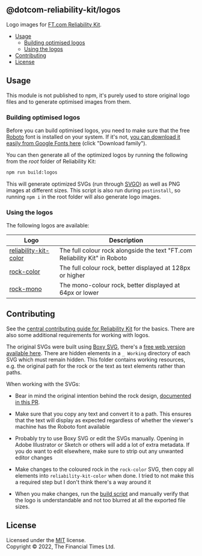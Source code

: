 
## @dotcom-reliability-kit/logos

Logo images for [FT.com Reliability Kit](https://github.com/Financial-Times/dotcom-reliability-kit#readme).

  * [Usage](#usage)
    * [Building optimised logos](#building-optimised-logos)
    * [Using the logos](#using-the-logos)
  * [Contributing](#contributing)
  * [License](#license)


## Usage

This module is not published to npm, it's purely used to store original logo files and to generate optimised images from them.

### Building optimised logos

Before you can build optimised logos, you need to make sure that the free [Roboto](https://en.wikipedia.org/wiki/Roboto) font is installed on your system. If it's not, [you can download it easily from Google Fonts here](https://fonts.google.com/specimen/Roboto) (click "Download family").

You can then generate all of the optimized logos by running the following from the _root_ folder of Reliability Kit:

```bash
npm run build:logos
```

This will generate optimized SVGs (run through [SVGO](https://github.com/svg/svgo#readme)) as well as PNG images at different sizes. This script is also run during `postinstall`, so running `npm i` in the root folder will also generate logo images.

### Using the logos

The following logos are available:

| Logo                                                     | Description                                                                |
|----------------------------------------------------------|----------------------------------------------------------------------------|
| [reliability-kit-color](./src/reliability-kit-color.svg) | The full colour rock alongside the text "FT.com Reliability Kit" in Roboto |
| [rock-color](./src/rock-color.svg)                       | The full colour rock, better displayed at 128px or higher                  |
| [rock-mono](./src/rock-mono.svg)                         | The mono-colour rock, better displayed at 64px or lower                    |


## Contributing

See the [central contributing guide for Reliability Kit](https://github.com/Financial-Times/dotcom-reliability-kit/blob/main/docs/contributing.md) for the basics. There are also some additional requirements for working with logos.

The original SVGs were built using [Boxy SVG](https://boxy-svg.com/), there's a [free web version available here](https://boxy-svg.com/app). There are hidden elements in a `_ Working` directory of each SVG which must remain hidden. This folder contains working resources, e.g. the original path for the rock or the text as text elements rather than paths.

When working with the SVGs:

  * Bear in mind the original intention behind the rock design, [documented in this PR](https://github.com/Financial-Times/dotcom-reliability-kit/pull/103).

  * Make sure that you copy any text and convert it to a path. This ensures that the text will display as expected regardless of whether the viewer's machine has the Roboto font available

  * Probably try to use Boxy SVG or edit the SVGs manually. Opening in Adobe Illustrator or Sketch or others will add a lot of extra metadata. If you do want to edit elsewhere, make sure to strip out any unwanted editor changes

  * Make changes to the coloured rock in the `rock-color` SVG, then copy all elements into `reliability-kit-color` when done. I tried to not make this a required step but I don't think there's a way around it

  * When you make changes, run the [build script](#building-optimised-logos) and manually verify that the logo is understandable and not too blurred at all the exported file sizes.


## License

Licensed under the [MIT](https://github.com/Financial-Times/dotcom-reliability-kit/blob/main/LICENSE) license.<br/>
Copyright &copy; 2022, The Financial Times Ltd.
